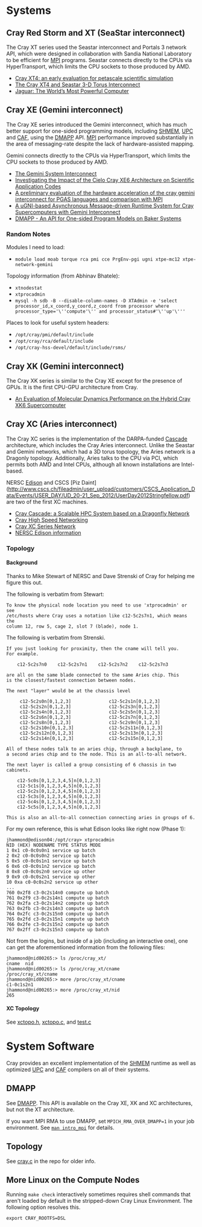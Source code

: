 # Systems

## Cray Red Storm and XT (SeaStar interconnect)

The Cray XT series used the Seastar interconnect and Portals 3 network API, which were designed in collaboration with Sandia National Laboratory to be efficient for [MPI](https://github.com/jeffhammond/HPCInfo/blob/master/mpi) programs.  Seastar connects directly to the CPUs via HyperTransport, which limits the CPU sockets to those produced by AMD.

* [Cray XT4: an early evaluation for petascale scientific simulation](http://dx.doi.org/10.1145/1362622.1362675)
* [The Cray XT4 and Seastar 3-D Torus Interconnect](http://research.google.com/pubs/archive/36896.pdf)
* [Jaguar: The World’s Most Powerful Computer](http://www.nccs.gov/wp-content/uploads/2010/01/Bland-Jaguar-Paper.pdf)

## Cray XE (Gemini interconnect)

The Cray XE series introduced the Gemini interconnect, which has much better support for one-sided programming models, including [SHMEM](https://github.com/jeffhammond/HPCInfo/blob/master/shmem), [UPC](https://github.com/jeffhammond/HPCInfo/blob/master/upc) and [CAF](https://github.com/jeffhammond/HPCInfo/blob/master/coarray-f), using the [DMAPP](https://github.com/jeffhammond/HPCInfo/blob/master/dmapp) API.  [MPI](https://github.com/jeffhammond/HPCInfo/blob/master/mpi) performance improved substantially in the area of messaging-rate despite the lack of hardware-assisted mapping.

Gemini connects directly to the CPUs via HyperTransport, which limits the CPU sockets to those produced by AMD.

* [The Gemini System Interconnect](http://dx.doi.org/10.1109/HOTI.2010.23)
* [Investigating the Impact of the Cielo Cray XE6 Architecture on Scientific Application Codes](http://dx.doi.org/10.1109/IPDPS.2011.342)
* [A preliminary evaluation of the hardware acceleration of the cray gemini interconnect for PGAS languages and comparison with MPI](http://doi.acm.org/10.1145/2088457.2088467)
* [A uGNI-based Asynchronous Message-driven Runtime System for Cray Supercomputers with Gemini Interconnect](http://dx.doi.org/10.1109/IPDPS.2012.127)
* [DMAPP - An API for One-sided Program Models on Baker Systems](https://cug.org/5-publications/proceedings_attendee_lists/CUG10CD/pages/1-program/final_program/CUG10_Proceedings/pages/authors/01-5Monday/03B-tenBruggencate-Paper-2.pdf)

### Random Notes

Modules I need to load:
* ```module load moab torque rca pmi cce PrgEnv-pgi ugni xtpe-mc12 xtpe-network-gemini```

Topology information (from Abhinav Bhatele):
* ```xtnodestat```
* ```xtprocadmin```
* ```mysql -h sdb -B --disable-column-names -D XTAdmin -e 'select processor_id,x_coord,y_coord,z_coord from processor where processor_type='\''compute'\'' and processor_status#'\''up'\'''```

Places to look for useful system headers:
* ```/opt/cray/pmi/default/include```
* ```/opt/cray/rca/default/include```
* ```/opt/cray-hss-devel/default/include/rsms/```

## Cray XK (Gemini interconnect)

The Cray XK series is similar to the Cray XE except for the presence of GPUs.  It is the first CPU-GPU architecture from Cray.

* [An Evaluation of Molecular Dynamics Performance on the Hybrid Cray XK6 Supercomputer](http://www.sciencedirect.com/science/article/pii/S187705091200141X)

## Cray XC (Aries interconnect)

The Cray XC series is the implementation of the DARPA-funded [Cascade](http://www.cray.com/Programs/Cascade.aspx) architecture, which includes the Cray Aries interconnect.  Unlike the Seastar and Gemini networks, which had a 3D torus topology, the Aries network is a Dragonly topology.  Additionally, Aries talks to the CPU via PCI, which permits both AMD and Intel CPUs, although all known installations are Intel-based.

NERSC [Edison](http://www.nersc.gov/users/computational-systems/edison/) and CSCS [Piz Daint] (http://www.cscs.ch/fileadmin/user_upload/customers/CSCS_Application_Data/Events/USER_DAY/UD_20-21_Sep_2012/UserDay2012Stringfellow.pdf) are two of the first XC machines.

* [Cray Cascade: a Scalable HPC System based on a Dragonfly Network](http://conferences.computer.org/sc/2012/papers/1000a079.pdf)
* [Cray High Speed Networking](http://www.hoti.org/hoti20/slides/Bob_Alverson.pdf)
* [Cray XC Series Network](https://www.nersc.gov/assets/Uploads/CrayXC30Networking.pdf)
* [NERSC Edison information](http://www.nersc.gov/users/NUG/annual-meetings/2013/nug-2013-training-edison/)

### Topology

#### Background

Thanks to Mike Stewart of NERSC and Dave Strenski of Cray for helping me figure this out.

The following is verbatim from Stewart:
```
To know the physical node location you need to use 'xtprocadmin' or see
/etc/hosts where Cray uses a notation like c12-5c2s7n1, which means the
column 12, row 5, cage 2, slot 7 (blade), node 1.
```

The following is verbatim from Strenski.
```
If you just looking for proximity, then the cname will tell you.
For example.

    c12-5c2s7n0    c12-5c2s7n1    c12-5c2s7n2    c12-5c2s7n3

are all on the same blade connected to the same Aries chip. This
is the closest/fastest connection between nodes.

The next "layer" would be at the chassis level

     c12-5c2s0n[0,1,2,3]              c12-5c2s1n[0,1,2,3]
     c12-5c2s2n[0,1,2,3]              c12-5c2s3n[0,1,2,3]
     c12-5c2s4n[0,1,2,3]              c12-5c2s5n[0,1,2,3]
     c12-5c2s6n[0,1,2,3]              c12-5c2s7n[0,1,2,3]
     c12-5c2s8n[0,1,2,3]              c12-5c2s9n[0,1,2,3]
     c12-5c2s10n[0,1,2,3]             c12-5c2s11n[0,1,2,3]
     c12-5c2s12n[0,1,2,3]             c12-5c2s13n[0,1,2,3]
     c12-5c2s14n[0,1,2,3]             c12-5c2s15n[0,1,2,3]

All of these nodes talk to an aries chip, through a backplane, to
a second aries chip and to the node. This is an all-to-all network.

The next layer is called a group consisting of 6 chassis in two
cabinets.

    c12-5c0s[0,1,2,3,4,5]n[0,1,2,3]
    c12-5c1s[0,1,2,3,4,5]n[0,1,2,3]
    c12-5c2s[0,1,2,3,4,5]n[0,1,2,3]
    c12-5c3s[0,1,2,3,4,5]n[0,1,2,3]
    c12-5c4s[0,1,2,3,4,5]n[0,1,2,3]
    c12-5c5s[0,1,2,3,4,5]n[0,1,2,3]

This is also an all-to-all connection connecting aries in groups of 6.
```

For my own reference, this is what Edison looks like right now (Phase 1):
```
jhammond@edison04:/opt/cray> xtprocadmin
NID (HEX) NODENAME TYPE STATUS MODE
1 0x1 c0-0c0s0n1 service up batch
2 0x2 c0-0c0s0n2 service up batch
5 0x5 c0-0c0s1n1 service up batch
6 0x6 c0-0c0s1n2 service up batch
8 0x8 c0-0c0s2n0 service up other
9 0x9 c0-0c0s2n1 service up other
10 0xa c0-0c0s2n2 service up other
...
760 0x2f8 c3-0c2s14n0 compute up batch
761 0x2f9 c3-0c2s14n1 compute up batch
762 0x2fa c3-0c2s14n2 compute up batch
763 0x2fb c3-0c2s14n3 compute up batch
764 0x2fc c3-0c2s15n0 compute up batch
765 0x2fd c3-0c2s15n1 compute up batch
766 0x2fe c3-0c2s15n2 compute up batch
767 0x2ff c3-0c2s15n3 compute up batch
```

Not from the logins, but inside of a job (including an interactive one), one can get the aforementioned information from the following files:
```
jhammond@nid00265:> ls /proc/cray_xt/
cname  nid
jhammond@nid00265:> ls /proc/cray_xt/cname 
/proc/cray_xt/cname
jhammond@nid00265:> more /proc/cray_xt/cname 
c1-0c1s2n1
jhammond@nid00265:> more /proc/cray_xt/nid 
265
```

#### XC Topology

See [xctopo.h](https://github.com/jeffhammond/HPCInfo/blob/master/topology/xctopo.h), [xctopo.c](https://github.com/jeffhammond/HPCInfo/blob/master/topology/xctopo.c), and [test.c](https://github.com/jeffhammond/HPCInfo/blob/master/topology/test.c)

# System Software

Cray provides an excellent implementation of the [SHMEM](https://github.com/jeffhammond/HPCInfo/blob/master/shmem/README.md) runtime as well as optimized [UPC](https://github.com/jeffhammond/HPCInfo/blob/master/upc/README.md) and [CAF](https://github.com/jeffhammond/HPCInfo/blob/master/coarray-f/README.md) compilers on all of their systems.

## DMAPP

See [DMAPP](https://github.com/jeffhammond/HPCInfo/blob/master/dmapp).  This API is available on the Cray XE, XK and XC architectures, but not the XT architecture.

If you want MPI RMA to use DMAPP, set `MPICH_RMA_OVER_DMAPP=1` in your job environment.  See [`man intro_mpi`](http://docs.cray.com/cgi-bin/craydoc.cgi?mode=View;id=sw_releases-o23alcrv-1426185385;idx=man_search;this_sort=release_date%20desc;q=MPICH_RMA_OVER_DMAPP;type=man;title=Message%20Passing%20Toolkit%20%28MPT%29%207.2%20Man%20Pages) for details.

## Topology

See [cray.c](https://github.com/jeffhammond/HPCInfo/blob/master/topology/cray.c) in the repo for older info.

## More Linux on the Compute Nodes

Running ```make check``` interactively sometimes requires shell commands that aren't loaded by default in the stripped-down Cray Linux Environment.  The following option resolves this.

```
export CRAY_ROOTFS=DSL
```